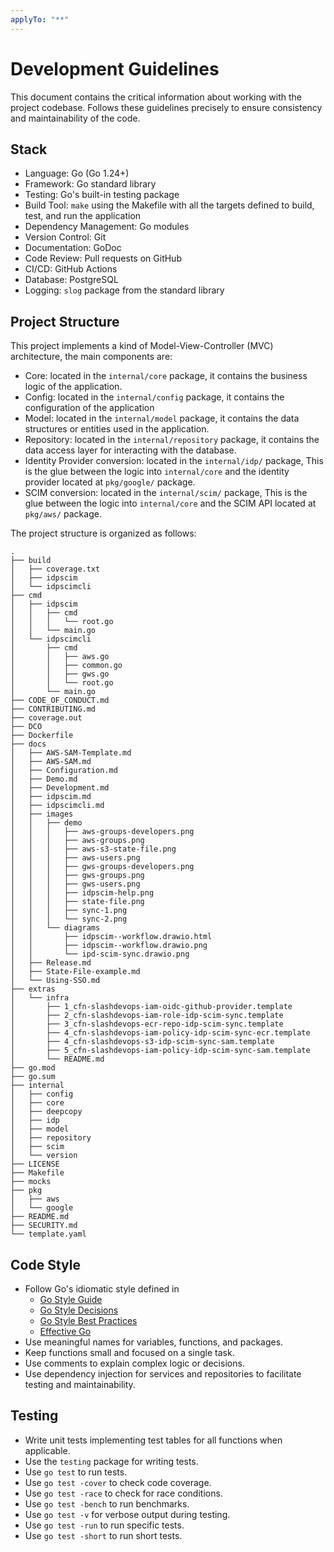```yaml
---
applyTo: "**"
---
```


# Development Guidelines

This document contains the critical information about working with the project codebase.
Follows these guidelines precisely to ensure consistency and maintainability of the code.

## Stack

- Language: Go (Go 1.24+)
- Framework: Go standard library
- Testing: Go's built-in testing package
- Build Tool: `make` using the Makefile with all the targets defined to build, test, and run the application
- Dependency Management: Go modules
- Version Control: Git
- Documentation: GoDoc
- Code Review: Pull requests on GitHub
- CI/CD: GitHub Actions
- Database: PostgreSQL
- Logging: `slog` package from the standard library

## Project Structure

This project implements a kind of Model-View-Controller (MVC) architecture, the main components are:

- Core: located in the `internal/core` package, it contains the business logic of the application.
- Config: located in the `internal/config` package, it contains the configuration of the application
- Model: located in the `internal/model` package, it contains the data structures or entities used in the application.
- Repository: located in the `internal/repository` package, it contains the data access layer for interacting with the database.
- Identity Provider conversion: located in the `internal/idp/` package, This is the glue between the logic into `internal/core` and the identity provider located at `pkg/google/` package.
- SCIM conversion: located in the `internal/scim/` package, This is the glue between the logic into `internal/core` and the SCIM API located at `pkg/aws/` package.

The project structure is organized as follows:

```plaintext
.
├── build
│   ├── coverage.txt
│   ├── idpscim
│   └── idpscimcli
├── cmd
│   ├── idpscim
│   │   ├── cmd
│   │   │   └── root.go
│   │   └── main.go
│   └── idpscimcli
│       ├── cmd
│       │   ├── aws.go
│       │   ├── common.go
│       │   ├── gws.go
│       │   └── root.go
│       └── main.go
├── CODE_OF_CONDUCT.md
├── CONTRIBUTING.md
├── coverage.out
├── DCO
├── Dockerfile
├── docs
│   ├── AWS-SAM-Template.md
│   ├── AWS-SAM.md
│   ├── Configuration.md
│   ├── Demo.md
│   ├── Development.md
│   ├── idpscim.md
│   ├── idpscimcli.md
│   ├── images
│   │   ├── demo
│   │   │   ├── aws-groups-developers.png
│   │   │   ├── aws-groups.png
│   │   │   ├── aws-s3-state-file.png
│   │   │   ├── aws-users.png
│   │   │   ├── gws-groups-developers.png
│   │   │   ├── gws-groups.png
│   │   │   ├── gws-users.png
│   │   │   ├── idpscim-help.png
│   │   │   ├── state-file.png
│   │   │   ├── sync-1.png
│   │   │   └── sync-2.png
│   │   └── diagrams
│   │       ├── idpscim--workflow.drawio.html
│   │       ├── idpscim--workflow.drawio.png
│   │       └── ipd-scim-sync.drawio.png
│   ├── Release.md
│   ├── State-File-example.md
│   └── Using-SSO.md
├── extras
│   └── infra
│       ├── 1_cfn-slashdevops-iam-oidc-github-provider.template
│       ├── 2_cfn-slashdevops-iam-role-idp-scim-sync.template
│       ├── 3_cfn-slashdevops-ecr-repo-idp-scim-sync.template
│       ├── 4_cfn-slashdevops-iam-policy-idp-scim-sync-ecr.template
│       ├── 4_cfn-slashdevops-s3-idp-scim-sync-sam.template
│       ├── 5_cfn-slashdevops-iam-policy-idp-scim-sync-sam.template
│       └── README.md
├── go.mod
├── go.sum
├── internal
│   ├── config
│   ├── core
│   ├── deepcopy
│   ├── idp
│   ├── model
│   ├── repository
│   ├── scim
│   └── version
├── LICENSE
├── Makefile
├── mocks
├── pkg
│   ├── aws
│   └── google
├── README.md
├── SECURITY.md
└── template.yaml
```

## Code Style

- Follow Go's idiomatic style defined in
  - [Go Style Guide](https://google.github.io/styleguide/go/guide)
  - [Go Style Decisions](https://google.github.io/styleguide/go/decisions)
  - [Go Style Best Practices](https://google.github.io/styleguide/go/best-practices)
  - [Effective Go](https://golang.org/doc/effective_go.html)
- Use meaningful names for variables, functions, and packages.
- Keep functions small and focused on a single task.
- Use comments to explain complex logic or decisions.
- Use dependency injection for services and repositories to facilitate testing and maintainability.

## Testing

- Write unit tests implementing test tables for all functions when applicable.
- Use the `testing` package for writing tests.
- Use `go test` to run tests.
- Use `go test -cover` to check code coverage.
- Use `go test -race` to check for race conditions.
- Use `go test -bench` to run benchmarks.
- Use `go test -v` for verbose output during testing.
- Use `go test -run` to run specific tests.
- Use `go test -short` to run short tests.
